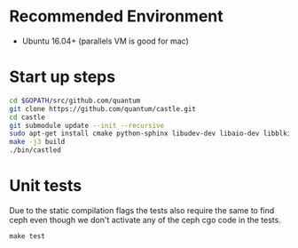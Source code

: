 # Recommended Environment
* Ubuntu 16.04+ (parallels VM is good for mac)

# Start up steps
```bash
cd $GOPATH/src/github.com/quantum
git clone https://github.com/quantum/castle.git
cd castle
git submodule update --init --recursive
sudo apt-get install cmake python-sphinx libudev-dev libaio-dev libblkid-dev libldap2-dev xfslibs-dev libleveldb-dev libexpat1-dev cython libfcgi-dev libatomic-ops-dev libsnappy-dev libgoogle-perftools-dev libjemalloc-dev libkeyutils-dev libcurl4-openssl-dev libcrypto++-dev libssl-dev libboost-dev libboost-thread-dev libboost-system-dev libboost-regex-dev libboost-random-dev libboost-program-options-dev libboost-date-time-dev libboost-iostreams-dev python3-all-dev cython3 yasm mercurial
make -j3 build
./bin/castled
```

# Unit tests
Due to the static compilation flags the tests also require the same to find ceph even though we don't activate any of the ceph cgo code in the tests.
```
make test
```
